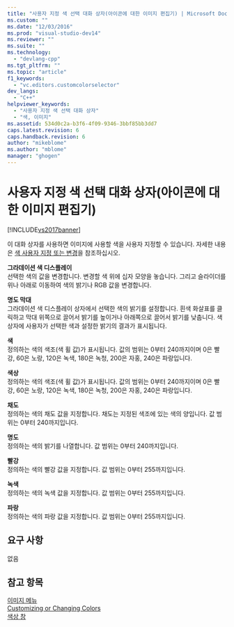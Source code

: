 ```yaml
---
title: "사용자 지정 색 선택 대화 상자(아이콘에 대한 이미지 편집기) | Microsoft Docs"
ms.custom: ""
ms.date: "12/03/2016"
ms.prod: "visual-studio-dev14"
ms.reviewer: ""
ms.suite: ""
ms.technology: 
  - "devlang-cpp"
ms.tgt_pltfrm: ""
ms.topic: "article"
f1_keywords: 
  - "vc.editors.customcolorselector"
dev_langs: 
  - "C++"
helpviewer_keywords: 
  - "사용자 지정 색 선택 대화 상자"
  - "색, 이미지"
ms.assetid: 534d0c2a-b3f6-4f09-9346-3bbf85bb3dd7
caps.latest.revision: 6
caps.handback.revision: 6
author: "mikeblome"
ms.author: "mblome"
manager: "ghogen"
---
```

# 사용자 지정 색 선택 대화 상자(아이콘에 대한 이미지 편집기)
[!INCLUDE[vs2017banner](../assembler/inline/includes/vs2017banner.md)]

이 대화 상자를 사용하면 이미지에 사용할 색을 사용자 지정할 수 있습니다.  자세한 내용은 [색 사용자 지정 또는 변경](../windows/customizing-or-changing-colors-image-editor-for-icons.md)을 참조하십시오.  
  
 **그라데이션 색 디스플레이**  
 선택한 색의 값을 변경합니다.  변경할 색 위에 십자 모양을 놓습니다.  그리고 슬라이더를 위나 아래로 이동하여 색의 밝기나 RGB 값을 변경합니다.  
  
 **명도 막대**  
 그라데이션 색 디스플레이 상자에서 선택한 색의 밝기를 설정합니다.  흰색 화살표를 클릭하고 막대 위쪽으로 끌어서 밝기를 높이거나 아래쪽으로 끌어서 밝기를 낮춥니다.  색 상자에 사용자가 선택한 색과 설정한 밝기의 결과가 표시됩니다.  
  
 **색**  
 정의하는 색의 색조\(색 휠 값\)가 표시됩니다.  값의 범위는 0부터 240까지이며 0은 빨강, 60은 노랑, 120은 녹색, 180은 녹청, 200은 자홍, 240은 파랑입니다.  
  
 **색상**  
 정의하는 색의 색조\(색 휠 값\)가 표시됩니다.  값의 범위는 0부터 240까지이며 0은 빨강, 60은 노랑, 120은 녹색, 180은 녹청, 200은 자홍, 240은 파랑입니다.  
  
 **채도**  
 정의하는 색의 채도 값을 지정합니다.  채도는 지정된 색조에 있는 색의 양입니다.  값 범위는 0부터 240까지입니다.  
  
 **명도**  
 정의하는 색의 밝기를 나열합니다.  값 범위는 0부터 240까지입니다.  
  
 **빨강**  
 정의하는 색의 빨강 값을 지정합니다.  값 범위는 0부터 255까지입니다.  
  
 **녹색**  
 정의하는 색의 녹색 값을 지정합니다.  값 범위는 0부터 255까지입니다.  
  
 **파랑**  
 정의하는 색의 파랑 값을 지정합니다.  값 범위는 0부터 255까지입니다.  
  
## 요구 사항  
 없음  
  
## 참고 항목  
 [이미지 메뉴](../mfc/image-menu-image-editor-for-icons.md)   
 [Customizing or Changing Colors](../windows/customizing-or-changing-colors-image-editor-for-icons.md)   
 [색상 창](../windows/colors-window-image-editor-for-icons.md)